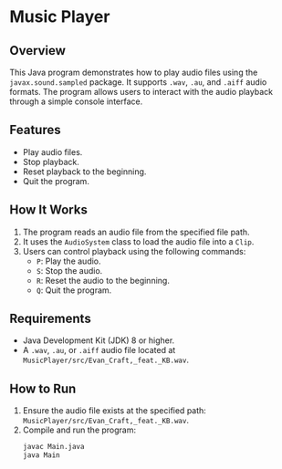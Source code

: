 # Music Player

## Overview
This Java program demonstrates how to play audio files using the `javax.sound.sampled` package. It supports `.wav`, `.au`, and `.aiff` audio formats. The program allows users to interact with the audio playback through a simple console interface.

## Features
- Play audio files.
- Stop playback.
- Reset playback to the beginning.
- Quit the program.

## How It Works
1. The program reads an audio file from the specified file path.
2. It uses the `AudioSystem` class to load the audio file into a `Clip`.
3. Users can control playback using the following commands:
    - `P`: Play the audio.
    - `S`: Stop the audio.
    - `R`: Reset the audio to the beginning.
    - `Q`: Quit the program.

## Requirements
- Java Development Kit (JDK) 8 or higher.
- A `.wav`, `.au`, or `.aiff` audio file located at `MusicPlayer/src/Evan_Craft,_feat._KB.wav`.

## How to Run
1. Ensure the audio file exists at the specified path: `MusicPlayer/src/Evan_Craft,_feat._KB.wav`.
2. Compile and run the program:
   ```bash
   javac Main.java
   java Main
